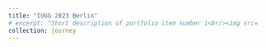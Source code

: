 ```yaml
---
title: "IUGG 2023 Berlin"
# excerpt: "Short description of portfolio item number 1<br/><img src='/images/500x300.png'>"
collection: journey
---
```


